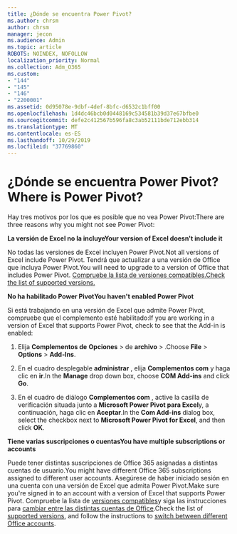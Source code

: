 ```yaml
---
title: ¿Dónde se encuentra Power Pivot?
ms.author: chrsm
author: chrsm
manager: jecon
ms.audience: Admin
ms.topic: article
ROBOTS: NOINDEX, NOFOLLOW
localization_priority: Normal
ms.collection: Adm_O365
ms.custom:
- "144"
- "145"
- "146"
- "2200001"
ms.assetid: 0d95078e-9dbf-4def-8bfc-d6532c1bff00
ms.openlocfilehash: 1d4dc46bcb0d0448169c534581b39d37e67bfbe0
ms.sourcegitcommit: defe2c412567b596fa8c3ab52111bde712ebb314
ms.translationtype: MT
ms.contentlocale: es-ES
ms.lasthandoff: 10/29/2019
ms.locfileid: "37769860"
---
```

# <a name="where-is-power-pivot"></a><span data-ttu-id="86ac5-102">¿Dónde se encuentra Power Pivot?</span><span class="sxs-lookup"><span data-stu-id="86ac5-102">Where is Power Pivot?</span></span>

<span data-ttu-id="86ac5-103">Hay tres motivos por los que es posible que no vea Power Pivot:</span><span class="sxs-lookup"><span data-stu-id="86ac5-103">There are three reasons why you might not see Power Pivot:</span></span>
  
<span data-ttu-id="86ac5-104">**La versión de Excel no la incluye**</span><span class="sxs-lookup"><span data-stu-id="86ac5-104">**Your version of Excel doesn't include it**</span></span>
  
<span data-ttu-id="86ac5-105">No todas las versiones de Excel incluyen Power Pivot.</span><span class="sxs-lookup"><span data-stu-id="86ac5-105">Not all versions of Excel include Power Pivot.</span></span> <span data-ttu-id="86ac5-106">Tendrá que actualizar a una versión de Office que incluya Power Pivot.</span><span class="sxs-lookup"><span data-stu-id="86ac5-106">You will need to upgrade to a version of Office that includes Power Pivot.</span></span> [<span data-ttu-id="86ac5-107">Compruebe la lista de versiones compatibles.</span><span class="sxs-lookup"><span data-stu-id="86ac5-107">Check the list of supported versions.</span></span>](https://support.office.com/article/aa64e217-4b6e-410b-8337-20b87e1c2a4b.aspx)
  
<span data-ttu-id="86ac5-108">**No ha habilitado Power Pivot**</span><span class="sxs-lookup"><span data-stu-id="86ac5-108">**You haven't enabled Power Pivot**</span></span>
  
<span data-ttu-id="86ac5-109">Si está trabajando en una versión de Excel que admite Power Pivot, compruebe que el complemento esté habilitado:</span><span class="sxs-lookup"><span data-stu-id="86ac5-109">If you are working in a version of Excel that supports Power Pivot, check to see that the Add-in is enabled:</span></span>
  
1. <span data-ttu-id="86ac5-110">Elija **Complementos de** **Opciones** \> de **archivo** \> .</span><span class="sxs-lookup"><span data-stu-id="86ac5-110">Choose **File** \> **Options** \> **Add-Ins**.</span></span>

2. <span data-ttu-id="86ac5-111">En el cuadro desplegable **administrar** , elija **Complementos com** y haga clic en **ir**.</span><span class="sxs-lookup"><span data-stu-id="86ac5-111">In the **Manage** drop down box, choose **COM Add-ins** and click **Go**.</span></span>

3. <span data-ttu-id="86ac5-112">En el cuadro de diálogo **Complementos com** , active la casilla de verificación situada junto a **Microsoft Power Pivot para Excel**y, a continuación, haga clic en **Aceptar**.</span><span class="sxs-lookup"><span data-stu-id="86ac5-112">In the **Com Add-ins** dialog box, select the checkbox next to **Microsoft Power Pivot for Excel**, and then click **OK**.</span></span>

<span data-ttu-id="86ac5-113">**Tiene varias suscripciones o cuentas**</span><span class="sxs-lookup"><span data-stu-id="86ac5-113">**You have multiple subscriptions or accounts**</span></span>
  
<span data-ttu-id="86ac5-114">Puede tener distintas suscripciones de Office 365 asignadas a distintas cuentas de usuario.</span><span class="sxs-lookup"><span data-stu-id="86ac5-114">You might have different Office 365 subscriptions assigned to different user accounts.</span></span> <span data-ttu-id="86ac5-115">Asegúrese de haber iniciado sesión en una cuenta con una versión de Excel que admita Power Pivot.</span><span class="sxs-lookup"><span data-stu-id="86ac5-115">Make sure you're signed in to an account with a version of Excel that supports Power Pivot.</span></span> <span data-ttu-id="86ac5-116">Compruebe la lista de [versiones compatibles](https://support.office.com/article/aa64e217-4b6e-410b-8337-20b87e1c2a4b.aspx)y siga las instrucciones para [cambiar entre las distintas cuentas de Office](https://support.office.com/article/b9582171-fd1f-4284-9846-bdd72bb28426.aspx#BKMK_WebSwitchAccounts).</span><span class="sxs-lookup"><span data-stu-id="86ac5-116">Check the list of [supported versions](https://support.office.com/article/aa64e217-4b6e-410b-8337-20b87e1c2a4b.aspx), and follow the instructions to [switch between different Office accounts](https://support.office.com/article/b9582171-fd1f-4284-9846-bdd72bb28426.aspx#BKMK_WebSwitchAccounts).</span></span>
